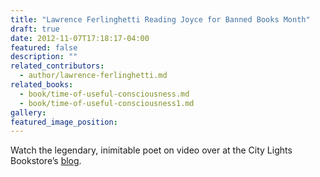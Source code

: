 ```yaml
---
title: "Lawrence Ferlinghetti Reading Joyce for Banned Books Month"
draft: true
date: 2012-11-07T17:18:17-04:00
featured: false
description: ""
related_contributors:
  - author/lawrence-ferlinghetti.md
related_books:
  - book/time-of-useful-consciousness.md
  - book/time-of-useful-consciousness1.md
gallery:
featured_image_position: 
---
```


Watch the legendary, inimitable poet on video over at the City Lights Bookstore’s [blog](http://www.blogcitylights.com/2012/10/31/banned-book-lawrence-ferlinghetti-reads-from-portrait-of-the-artist-as-a-young-man/). 

